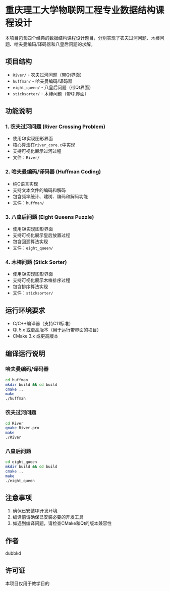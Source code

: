 ﻿# 重庆理工大学物联网工程专业数据结构课程设计

本项目包含四个经典的数据结构课程设计题目，分别实现了农夫过河问题、木棒问题、哈夫曼编码/译码器和八皇后问题的求解。

## 项目结构

- `River/` - 农夫过河问题（带Qt界面）
- `huffman/` - 哈夫曼编码/译码器
- `eight_queen/` - 八皇后问题（带Qt界面）
- `sticksorter/` - 木棒问题（带Qt界面）

## 功能说明

### 1. 农夫过河问题 (River Crossing Problem)
- 使用Qt实现图形界面
- 核心算法在`river_core.c`中实现
- 支持可视化展示过河过程
- 文件：`River/`

### 2. 哈夫曼编码/译码器 (Huffman Coding)
- 纯C语言实现
- 支持文本文件的编码和解码
- 包含频率统计、建树、编码和解码功能
- 文件：`huffman/`

### 3. 八皇后问题 (Eight Queens Puzzle)
- 使用Qt实现图形界面
- 支持可视化展示皇后放置过程
- 包含回溯算法实现
- 文件：`eight_queen/`

### 4. 木棒问题 (Stick Sorter)
- 使用Qt实现图形界面
- 支持可视化展示木棒排序过程
- 包含排序算法实现
- 文件：`sticksorter/`

## 运行环境要求

- C/C++编译器（支持C11标准）
- Qt 5.x 或更高版本（用于运行带界面的项目）
- CMake 3.x 或更高版本

## 编译运行说明

### 哈夫曼编码/译码器
```bash
cd huffman
mkdir build && cd build
cmake ..
make
./huffman
```

### 农夫过河问题
```bash
cd River
qmake River.pro
make
./River
```

### 八皇后问题
```bash
cd eight_queen
mkdir build && cd build
cmake ..
make
./eight_queen
```

## 注意事项

1. 确保已安装Qt开发环境
2. 编译前请确保已安装必要的开发工具
3. 如遇到编译问题，请检查CMake和Qt的版本兼容性

## 作者

dubbkd

## 许可证

本项目仅用于教学目的
